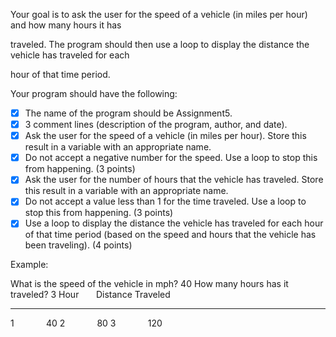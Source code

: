 Your goal is to ask the user for the speed of a vehicle (in miles per hour) and how many hours it has

traveled. The program should then use a loop to display the distance the vehicle has traveled for each

hour of that time period.

Your program should have the following:

- [X] The name of the program should be Assignment5.
- [X] 3 comment lines (description of the program, author, and date).
- [X] Ask the user for the speed of a vehicle (in miles per hour). Store this result in a variable with an appropriate name.
- [X] Do not accept a negative number for the speed. Use a loop to stop this from happening. (3 points)
- [X] Ask the user for the number of hours that the vehicle has traveled. Store this result in a variable with an appropriate name.
- [X] Do not accept a value less than 1 for the time traveled. Use a loop to stop this from happening. (3 points)
- [X] Use a loop to display the distance the vehicle has traveled for each hour of that time period (based on the speed and hours that the vehicle has been traveling). (4 points)

Example:

What is the speed of the vehicle in mph? 40
How many hours has it traveled? 3
Hour       Distance Traveled
__________________________________
1             40
2             80
3             120